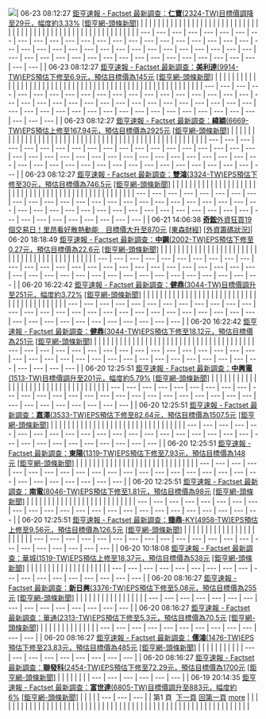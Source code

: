 ![](../images/logo_stock1.gif)| 06-23 08:12:27 [鉅亨速報 - Factset 最新調查：**仁寶**(2324-TW)目標價調降至29元，幅度約3.33%](https://news.cnyes.com/news/id/6033329) [[鉅亨網-頭條新聞]](http://news.cnyes.com/listnewsS.asp?cls=index1_headline)  |  |  |  |  |  |  |  |  |  |  |  |  |  |  |  |  |  |  |  |  |  |  |  |  |  |  |  |  |  |  |  |  |  |  |  |  |  |  |  |  |  |  |  |  |  |  |  |  |  |  |  |  |  |  |  |  |  | | --- | --- | --- | --- | --- | --- | --- | --- | --- | --- | --- | --- | --- | --- | --- | --- | --- | --- | --- | --- | --- | --- | --- | --- | --- | --- | --- | --- | --- | --- | --- | --- | --- | --- | --- | --- | --- | --- | --- | --- | --- | --- | --- | --- | --- | --- | --- | --- | --- | --- | --- | --- | --- | --- | --- | --- | --- | | 06-23 08:12:27 [鉅亨速報 - Factset 最新調查：**美利達**(9914-TW)EPS預估下修至6.9元，預估目標價為145元](https://news.cnyes.com/news/id/6033330) [[鉅亨網-頭條新聞]](http://news.cnyes.com/listnewsS.asp?cls=index1_headline)  |  |  |  |  |  |  |  |  |  |  |  |  |  |  |  |  |  |  |  |  |  |  |  |  |  |  |  |  |  |  |  |  |  |  |  |  |  |  |  |  |  |  |  |  |  |  |  |  |  |  |  |  |  |  | | --- | --- | --- | --- | --- | --- | --- | --- | --- | --- | --- | --- | --- | --- | --- | --- | --- | --- | --- | --- | --- | --- | --- | --- | --- | --- | --- | --- | --- | --- | --- | --- | --- | --- | --- | --- | --- | --- | --- | --- | --- | --- | --- | --- | --- | --- | --- | --- | --- | --- | --- | --- | --- | --- | | 06-23 08:12:27 [鉅亨速報 - Factset 最新調查：**緯穎**(6669-TW)EPS預估上修至167.94元，預估目標價為2925元](https://news.cnyes.com/news/id/6033331) [[鉅亨網-頭條新聞]](http://news.cnyes.com/listnewsS.asp?cls=index1_headline)  |  |  |  |  |  |  |  |  |  |  |  |  |  |  |  |  |  |  |  |  |  |  |  |  |  |  |  |  |  |  |  |  |  |  |  |  |  |  |  |  |  |  |  |  |  |  |  |  |  |  |  | | --- | --- | --- | --- | --- | --- | --- | --- | --- | --- | --- | --- | --- | --- | --- | --- | --- | --- | --- | --- | --- | --- | --- | --- | --- | --- | --- | --- | --- | --- | --- | --- | --- | --- | --- | --- | --- | --- | --- | --- | --- | --- | --- | --- | --- | --- | --- | --- | --- | --- | --- | | 06-23 08:12:27 [鉅亨速報 - Factset 最新調查：**雙鴻**(3324-TW)EPS預估下修至30元，預估目標價為746.5元](https://news.cnyes.com/news/id/6033332) [[鉅亨網-頭條新聞]](http://news.cnyes.com/listnewsS.asp?cls=index1_headline)  |  |  |  |  |  |  |  |  |  |  |  |  |  |  |  |  |  |  |  |  |  |  |  |  |  |  |  |  |  |  |  |  |  |  |  |  |  |  |  |  |  |  |  |  |  |  |  |  | | --- | --- | --- | --- | --- | --- | --- | --- | --- | --- | --- | --- | --- | --- | --- | --- | --- | --- | --- | --- | --- | --- | --- | --- | --- | --- | --- | --- | --- | --- | --- | --- | --- | --- | --- | --- | --- | --- | --- | --- | --- | --- | --- | --- | --- | --- | --- | --- | | 06-21 14:06:38 [**奇鋐**外資狂買19個交易日！里昂看好散熱動能　目標價大升至870元](https://www.nownews.com/news/6698070) [[東森財經]](http://www.nownews.com/newsflash/index.php?sid=3)  [[外資籌碼狀況]](http://www.tendy.net/csio.php?xid=123353099)| 06-20 18:18:49 [鉅亨速報 - Factset 最新調查：**中鋼**(2002-TW)EPS預估下修至0.27元，預估目標價為22.6元](https://news.cnyes.com/news/id/6032190) [[鉅亨網-頭條新聞]](http://news.cnyes.com/listnewsS.asp?cls=index1_headline)  |  |  |  |  |  |  |  |  |  |  |  |  |  |  |  |  |  |  |  |  |  |  |  |  |  |  |  |  |  |  |  |  |  |  |  |  |  |  |  |  |  |  | | --- | --- | --- | --- | --- | --- | --- | --- | --- | --- | --- | --- | --- | --- | --- | --- | --- | --- | --- | --- | --- | --- | --- | --- | --- | --- | --- | --- | --- | --- | --- | --- | --- | --- | --- | --- | --- | --- | --- | --- | --- | --- | | 06-20 16:22:42 [鉅亨速報 - Factset 最新調查：**健鼎**(3044-TW)目標價調升至251元，幅度約3.72%](https://news.cnyes.com/news/id/6031755) [[鉅亨網-頭條新聞]](http://news.cnyes.com/listnewsS.asp?cls=index1_headline)  |  |  |  |  |  |  |  |  |  |  |  |  |  |  |  |  |  |  |  |  |  |  |  |  |  |  |  |  |  |  |  |  |  |  |  |  |  |  |  | | --- | --- | --- | --- | --- | --- | --- | --- | --- | --- | --- | --- | --- | --- | --- | --- | --- | --- | --- | --- | --- | --- | --- | --- | --- | --- | --- | --- | --- | --- | --- | --- | --- | --- | --- | --- | --- | --- | --- | | 06-20 16:22:42 [鉅亨速報 - Factset 最新調查：**健鼎**(3044-TW)EPS預估下修至18.12元，預估目標價為251元](https://news.cnyes.com/news/id/6031757) [[鉅亨網-頭條新聞]](http://news.cnyes.com/listnewsS.asp?cls=index1_headline)  |  |  |  |  |  |  |  |  |  |  |  |  |  |  |  |  |  |  |  |  |  |  |  |  |  |  |  |  |  |  |  |  |  |  |  |  | | --- | --- | --- | --- | --- | --- | --- | --- | --- | --- | --- | --- | --- | --- | --- | --- | --- | --- | --- | --- | --- | --- | --- | --- | --- | --- | --- | --- | --- | --- | --- | --- | --- | --- | --- | --- | | 06-20 12:25:51 [鉅亨速報 - Factset 最新調查：**中興電**(1513-TW)目標價調升至201元，幅度約5.79%](https://news.cnyes.com/news/id/6031302) [[鉅亨網-頭條新聞]](http://news.cnyes.com/listnewsS.asp?cls=index1_headline)  |  |  |  |  |  |  |  |  |  |  |  |  |  |  |  |  |  |  |  |  |  |  |  |  |  |  |  |  |  |  |  |  |  | | --- | --- | --- | --- | --- | --- | --- | --- | --- | --- | --- | --- | --- | --- | --- | --- | --- | --- | --- | --- | --- | --- | --- | --- | --- | --- | --- | --- | --- | --- | --- | --- | --- | | 06-20 12:25:51 [鉅亨速報 - Factset 最新調查：**嘉澤**(3533-TW)EPS預估下修至82.64元，預估目標價為1507.5元](https://news.cnyes.com/news/id/6031303) [[鉅亨網-頭條新聞]](http://news.cnyes.com/listnewsS.asp?cls=index1_headline)  |  |  |  |  |  |  |  |  |  |  |  |  |  |  |  |  |  |  |  |  |  |  |  |  |  |  |  |  |  |  | | --- | --- | --- | --- | --- | --- | --- | --- | --- | --- | --- | --- | --- | --- | --- | --- | --- | --- | --- | --- | --- | --- | --- | --- | --- | --- | --- | --- | --- | --- | | 06-20 12:25:51 [鉅亨速報 - Factset 最新調查：**東陽**(1319-TW)EPS預估下修至7.93元，預估目標價為148元](https://news.cnyes.com/news/id/6031304) [[鉅亨網-頭條新聞]](http://news.cnyes.com/listnewsS.asp?cls=index1_headline)  |  |  |  |  |  |  |  |  |  |  |  |  |  |  |  |  |  |  |  |  |  |  |  |  |  |  |  | | --- | --- | --- | --- | --- | --- | --- | --- | --- | --- | --- | --- | --- | --- | --- | --- | --- | --- | --- | --- | --- | --- | --- | --- | --- | --- | --- | | 06-20 12:25:51 [鉅亨速報 - Factset 最新調查：**南電**(8046-TW)EPS預估下修至1.81元，預估目標價為98元](https://news.cnyes.com/news/id/6031305) [[鉅亨網-頭條新聞]](http://news.cnyes.com/listnewsS.asp?cls=index1_headline)  |  |  |  |  |  |  |  |  |  |  |  |  |  |  |  |  |  |  |  |  |  |  |  |  | | --- | --- | --- | --- | --- | --- | --- | --- | --- | --- | --- | --- | --- | --- | --- | --- | --- | --- | --- | --- | --- | --- | --- | --- | | 06-20 12:25:51 [鉅亨速報 - Factset 最新調查：**臻鼎**-KY(4958-TW)EPS預估上修至9.56元，預估目標價為126.5元](https://news.cnyes.com/news/id/6031306) [[鉅亨網-頭條新聞]](http://news.cnyes.com/listnewsS.asp?cls=index1_headline)  |  |  |  |  |  |  |  |  |  |  |  |  |  |  |  |  |  |  |  |  |  | | --- | --- | --- | --- | --- | --- | --- | --- | --- | --- | --- | --- | --- | --- | --- | --- | --- | --- | --- | --- | --- | | 06-20 10:18:08 [鉅亨速報 - Factset 最新調查：華城(1519-TW)EPS預估上修至18.37元，預估目標價為538元](https://news.cnyes.com/news/id/6031090) [[鉅亨網-頭條新聞]](http://news.cnyes.com/listnewsS.asp?cls=index1_headline)  |  |  |  |  |  |  |  |  |  |  |  |  |  |  |  |  |  |  | | --- | --- | --- | --- | --- | --- | --- | --- | --- | --- | --- | --- | --- | --- | --- | --- | --- | --- | | 06-20 08:16:27 [鉅亨速報 - Factset 最新調查：**新日興**(3376-TW)EPS預估下修至5.08元，預估目標價為255元](https://news.cnyes.com/news/id/6030772) [[鉅亨網-頭條新聞]](http://news.cnyes.com/listnewsS.asp?cls=index1_headline)  |  |  |  |  |  |  |  |  |  |  |  |  |  |  |  | | --- | --- | --- | --- | --- | --- | --- | --- | --- | --- | --- | --- | --- | --- | --- | | 06-20 08:16:27 [鉅亨速報 - Factset 最新調查：華通(2313-TW)EPS預估下修至5.3元，預估目標價為70.5元](https://news.cnyes.com/news/id/6030773) [[鉅亨網-頭條新聞]](http://news.cnyes.com/listnewsS.asp?cls=index1_headline)  |  |  |  |  |  |  |  |  |  |  |  |  | | --- | --- | --- | --- | --- | --- | --- | --- | --- | --- | --- | --- | | 06-20 08:16:27 [鉅亨速報 - Factset 最新調查：**儒鴻**(1476-TW)EPS預估下修至23.83元，預估目標價為485元](https://news.cnyes.com/news/id/6030774) [[鉅亨網-頭條新聞]](http://news.cnyes.com/listnewsS.asp?cls=index1_headline)  |  |  |  |  |  |  |  |  |  | | --- | --- | --- | --- | --- | --- | --- | --- | --- | | 06-20 08:16:27 [鉅亨速報 - Factset 最新調查：**聯發科**(2454-TW)EPS預估下修至72.29元，預估目標價為1700元](https://news.cnyes.com/news/id/6030775) [[鉅亨網-頭條新聞]](http://news.cnyes.com/listnewsS.asp?cls=index1_headline)  |  |  |  |  |  |  | | --- | --- | --- | --- | --- | --- | | 06-19 20:14:35 [鉅亨速報 - Factset 最新調查：**富世達**(6805-TW)目標價調升至883元，幅度約6%](https://news.cnyes.com/news/id/6030521) [[鉅亨網-頭條新聞]](http://news.cnyes.com/listnewsS.asp?cls=index1_headline)  |  |  |  | | --- | --- | --- | | 第1 頁  [下一頁](tendy_falan_context.php?page=1) [回第一頁](tendy_falan_context.php) [more](http://www.tendy.net/shownews/index.php?kid=valueB) | | | | | | | | | | | | | | | | | | | | | | | | | | | | | | | | | | | | | | | | | | | | | | | | | | | | | | | | | | | |